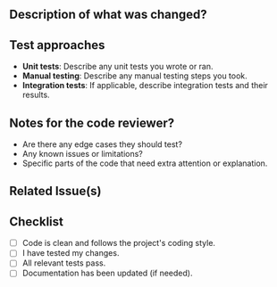 ## Description of what was changed?

<!-- A clear and concise description of what was changed in this pull request. -->

## Test approaches

<!-- Describe the testing strategies you used to verify that your changes are working as expected. -->
- **Unit tests**: Describe any unit tests you wrote or ran.
- **Manual testing**: Describe any manual testing steps you took.
- **Integration tests**: If applicable, describe integration tests and their results.

## Notes for the code reviewer?

<!-- Provide any additional information for the reviewer. -->
- Are there any edge cases they should test?
- Any known issues or limitations?
- Specific parts of the code that need extra attention or explanation.

## Related Issue(s)

<!-- Link to any related issue(s), e.g., Fixes #123 -->

## Checklist

- [ ] Code is clean and follows the project's coding style.
- [ ] I have tested my changes.
- [ ] All relevant tests pass.
- [ ] Documentation has been updated (if needed).

